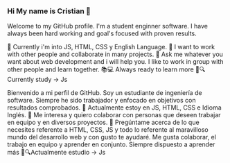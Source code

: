 ### Hi My name is Cristian  👋

<!--
**Krohz/Krohz** is a ✨ _special_ ✨ repository because its `README.md` (this file) appears on your GitHub profile.

Here are some ideas to get you started:

- 🔭 I’m currently working on ...
- 🌱 I’m currently learning ...
- 👯 I’m looking to collaborate on ...
- 🤔 I’m looking for help with ...
- 💬 Ask me about ...
- 📫 How to reach me: ...
- 😄 Pronouns: ...
- ⚡ Fun fact: ...
-->

Welcome to my GitHub profile. I'm a student enginner software. I have always been hard working and goal's focused with proven results.

🌱 Currently i'm into JS, HTML, CSS y English Language.
👯 I want to work with other people and collaborate in many projects.
💬 Ask me whatever you want about web development and i will help you. I like to work in group with other people and learn together.
📚💻 Always ready to learn more
💛🔍Currently study -> Js

Bienvenido a mi perfil de GitHub. Soy un estudiante de ingeniería de software. Siempre he sido trabajador y enfocado en objetivos con resultados comprobados.
🌱 Actualmente estoy en JS, HTML, CSS e Idioma Inglés.
👯 Me interesa y quiero colaborar con personas que deseen trabajar en equipo y en diversos proyectos.
💬 Pregúntame acerca de lo que necesites referente a HTML, CSS, JS y todo lo referente al maravilloso mundo del desarrollo web y con gusto te ayudaré.
Me gusta colaborar, el trabajo en equipo y aprender en conjunto.
Siempre dispuesto a aprender más
💛🔍Actualmente estudio -> Js
